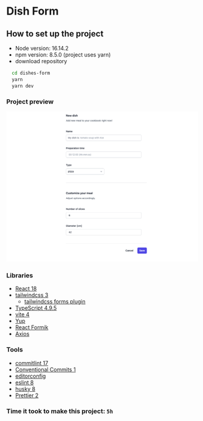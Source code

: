 # Dish Form 

## How to set up the project

- Node version: 16.14.2
- npm version: 8.5.0 (project uses yarn)
- download repository
```bash
  cd dishes-form
  yarn
  yarn dev
``` 

### Project preview
![Screenshot](assets/app.png)

### Libraries

- [React 18](https://reactjs.org/)
- [tailwindcss 3](https://tailwindcss.com/)
  - [tailwindcss forms plugin](https://tailwindcss-forms.vercel.app/)
- [TypeScript 4.9.5](https://www.typescriptlang.org/)
- [vite 4](https://vitejs.dev/)
- [Yup](https://www.npmjs.com/package/yup)
- [React Formik](https://formik.org/)
- [Axios](https://axios-http.com/docs/intro)

### Tools

- [commitlint 17](https://commitlint.js.org)
- [Conventional Commits 1](https://www.conventionalcommits.org)
- [editorconfig](https://editorconfig.org/)
- [eslint 8](https://eslint.org/)
- [husky 8](https://typicode.github.io/husky/#/)
- [Prettier 2](https://prettier.io/)


### Time it took to make this project: `5h`

